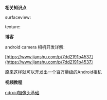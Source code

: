 **相关知识点**

surfaceview:

texture:

**博客**

android camera 相机开发详解:    

[https://www.jianshu.com/p/7dd2191b4537](https://www.jianshu.com/p/7dd2191b4537)

[原来这样就可以开发出一个百万量级的Android相机](https://segmentfault.com/a/1190000016458928#articleHeader6)

**视频教程**

[ndroid摄像头基础](http://www.imooc.com/learn/543)